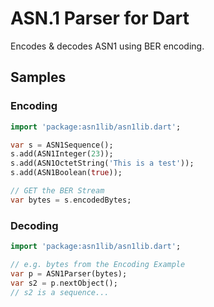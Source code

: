 # ASN.1 Parser for Dart

Encodes & decodes ASN1 using BER encoding.

## Samples

### Encoding

```dart
import 'package:asn1lib/asn1lib.dart';

var s = ASN1Sequence();
s.add(ASN1Integer(23));
s.add(ASN1OctetString('This is a test'));
s.add(ASN1Boolean(true));

// GET the BER Stream
var bytes = s.encodedBytes;
```

### Decoding

```dart
import 'package:asn1lib/asn1lib.dart';

// e.g. bytes from the Encoding Example
var p = ASN1Parser(bytes);
var s2 = p.nextObject();
// s2 is a sequence...
```

